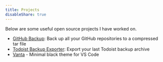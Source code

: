 ```yaml
---
title: Projects
disableShare: true
---
```


Below are some useful open source projects I have worked on.

- [GitHub Backup](https://github.com/orellazri/github-backup): Back up all your GitHub repositories to a compressed tar file
- [Todoist Backup Exporter](https://github.com/orellazri/todoist-backup-exporter): Export your last Todoist backup archive
- [Vanta](https://github.com/orellazri/vanta) - Minimal black theme for VS Code
